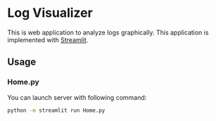 # Log Visualizer
This is web application to analyze logs graphically.
This application is implemented with [Streamlit](https://streamlit.io/).

## Usage
### Home.py
You can launch server with following command:
```sh
python -m streamlit run Home.py
```
